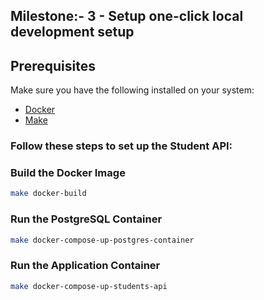 ## Milestone:-  3 - Setup one-click local development setup


## Prerequisites


Make sure you have the following installed on your system:

- [Docker](https://www.docker.com/products/docker-desktop)
- [Make](https://www.gnu.org/software/make/#download)


### Follow these steps to set up the Student API:


###  Build the Docker Image
```bash
make docker-build
```

###  Run the PostgreSQL Container
```bash
make docker-compose-up-postgres-container
```

###  Run the Application Container
```bash
make docker-compose-up-students-api
```